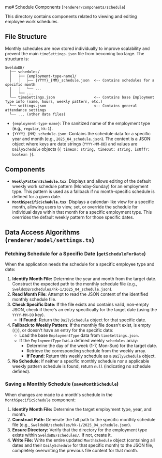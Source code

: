 me# Schedule Components (`renderer/components/schedule`)

This directory contains components related to viewing and editing employee work schedules.

## File Structure

Monthly schedules are now stored individually to improve scalability and prevent the main `timeSettings.json` file from becoming too large. The structure is:

```
SweldoDB/
  ├── schedules/
  │   ├── {employment-type-name}/
  │   │   ├── {YYYY}_{MM}_schedule.json  <-- Contains schedules for a specific month
  │   │   └── ...
  │   └── ...
  └── timeSettings.json                  <-- Contains base Employment Type info (name, hours, weekly pattern, etc.)
  └── settings.json                      <-- Contains general attendance settings
  └── ... (other data files)
```

*   `{employment-type-name}`: The sanitized name of the employment type (e.g., `regular`, `hk-1`).
*   `{YYYY}_{MM}_schedule.json`: Contains the schedule data for a specific year and month (e.g., `2025_04_schedule.json`). The content is a JSON object where keys are date strings (`YYYY-MM-DD`) and values are `DailySchedule` objects (`{ timeIn: string, timeOut: string, isOff?: boolean }`).

## Components

*   **`WeeklyPatternSchedule.tsx`**: Displays and allows editing of the default weekly work schedule pattern (Monday-Sunday) for an employment type. This pattern is used as a fallback if no month-specific schedule is defined for a given date.
*   **`MonthSpecificSchedule.tsx`**: Displays a calendar-like view for a specific month, allowing users to view, set, or override the schedule for individual days within that month for a specific employment type. This overrides the default weekly pattern for those specific dates.

## Data Access Algorithms (`renderer/model/settings.ts`)

### Fetching Schedule for a Specific Date (`getScheduleForDate`)

When the application needs the schedule for a specific employee type and date:

1.  **Identify Month File:** Determine the year and month from the target date. Construct the expected path to the monthly schedule file (e.g., `SweldoDB/schedules/hk-1/2025_04_schedule.json`).
2.  **Read Month File:** Attempt to read the JSON content of the identified monthly schedule file.
3.  **Check Specific Date:** If the file exists and contains valid, non-empty JSON, check if there's an entry specifically for the target date (using the `YYYY-MM-DD` key).
    *   **If Found:** Return the `DailySchedule` object for that specific date.
4.  **Fallback to Weekly Pattern:** If the monthly file doesn't exist, is empty (`{}`), or doesn't have an entry for the specific date:
    *   Load the base `EmploymentType` data from `timeSettings.json`.
    *   If the `EmploymentType` has a defined weekly `schedules` array:
        *   Determine the day of the week (1-7, Mon-Sun) for the target date.
        *   Retrieve the corresponding schedule from the weekly array.
        *   **If Found:** Return this weekly schedule as a `DailySchedule` object.
5.  **No Schedule:** If neither a specific monthly schedule nor a applicable weekly pattern schedule is found, return `null` (indicating no schedule defined).

### Saving a Monthly Schedule (`saveMonthSchedule`)

When changes are made to a month's schedule in the `MonthSpecificSchedule` component:

1.  **Identify Month File:** Determine the target employment type, year, and month.
2.  **Construct Path:** Generate the full path to the specific monthly schedule file (e.g., `SweldoDB/schedules/hk-1/2025_04_schedule.json`).
3.  **Ensure Directory:** Verify that the directory for the employment type exists within `SweldoDB/schedules/`. If not, create it.
4.  **Write File:** Write the entire updated `MonthSchedule` object (containing all dates and their `DailySchedule` for that specific month) to the JSON file, completely overwriting the previous file content for that month. 